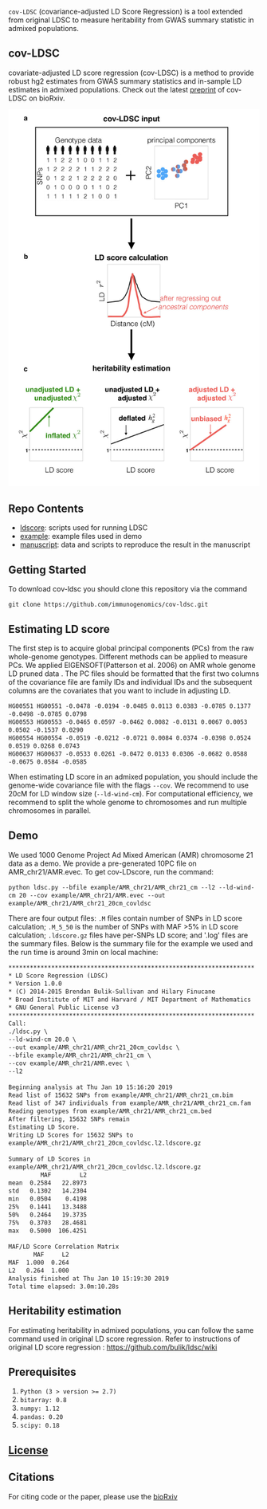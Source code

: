 `cov-LDSC` (covariance-adjusted LD Score Regression) is a tool extended from original LDSC to measure heritability from GWAS summary statistic in admixed populations.

## cov-LDSC
covariate-adjusted LD score regression (cov-LDSC) is a method to provide robust hg2 estimates from GWAS summary statistics and in-sample LD estimates in admixed populations. Check out the latest [preprint](https://www.biorxiv.org/content/early/2018/12/22/503144) of cov-LDSC on bioRxiv.

![ ](manuscript/figures/Figure1-covLDSC_overview.jpg)

## Repo Contents
- [ldscore](./ldscore): scripts used for running LDSC 
- [example](./example): example files used in demo 
- [manuscript](./manuscript): data and scripts to reproduce the result in the manuscript 

## Getting Started
To download cov-ldsc you should clone this repository via the command
```
git clone https://github.com/immunogenomics/cov-ldsc.git
```
## Estimating LD score
The first step is to acquire global principal components (PCs) from the raw whole-genome genotypes. Different methods can be applied to measure PCs. We applied EIGENSOFT(Patterson et al. 2006) on AMR whole genome LD pruned data .
The PC files should be formatted that the first two columns of the covariance file are family IDs and individual IDs and the subsequent columns are the covariates that you want to include in adjusting LD.

```
HG00551 HG00551 -0.0478 -0.0194 -0.0485 0.0113 0.0383 -0.0785 0.1377 -0.0498 -0.0785 0.0798
HG00553 HG00553 -0.0465 0.0597 -0.0462 0.0082 -0.0131 0.0067 0.0053 0.0502 -0.1537 0.0290
HG00554 HG00554 -0.0519 -0.0212 -0.0721 0.0084 0.0374 -0.0398 0.0524 0.0519 0.0268 0.0743
HG00637 HG00637 -0.0533 0.0261 -0.0472 0.0133 0.0306 -0.0682 0.0588 -0.0675 0.0584 -0.0585
```
When estimating LD score in an admixed population, you should include the genome-wide covariance file with the flags `--cov`. We recommend to use 20cM for LD window size (`--ld-wind-cm`).
For computational efficiency, we recommend to split the whole genome to chromosomes and run multiple chromosomes in parallel. 

## Demo 
We used 1000 Genome Project Ad Mixed American (AMR) chromosome 21 data as a demo. We provide a pre-generated 10PC file on AMR_chr21/AMR.evec. To get cov-LDscore, run the command: 
```
python ldsc.py --bfile example/AMR_chr21/AMR_chr21_cm --l2 --ld-wind-cm 20 --cov example/AMR_chr21/AMR.evec --out example/AMR_chr21/AMR_chr21_20cm_covldsc
```

There are four output files:
`.M` files contain number of SNPs in LD score calculation; `.M_5_50` is the number of SNPs with MAF >5% in LD score calculation; `.ldscore.gz` files have per-SNPs LD score; and '.log' files are the summary files. 
Below is the summary file for the example we used and the run time is around 3min on local machine: 
```
*********************************************************************
* LD Score Regression (LDSC)
* Version 1.0.0
* (C) 2014-2015 Brendan Bulik-Sullivan and Hilary Finucane
* Broad Institute of MIT and Harvard / MIT Department of Mathematics
* GNU General Public License v3
*********************************************************************
Call: 
./ldsc.py \
--ld-wind-cm 20.0 \
--out example/AMR_chr21/AMR_chr21_20cm_covldsc \
--bfile example/AMR_chr21/AMR_chr21_cm \
--cov example/AMR_chr21/AMR.evec \
--l2  

Beginning analysis at Thu Jan 10 15:16:20 2019
Read list of 15632 SNPs from example/AMR_chr21/AMR_chr21_cm.bim
Read list of 347 individuals from example/AMR_chr21/AMR_chr21_cm.fam
Reading genotypes from example/AMR_chr21/AMR_chr21_cm.bed
After filtering, 15632 SNPs remain
Estimating LD Score.
Writing LD Scores for 15632 SNPs to example/AMR_chr21/AMR_chr21_20cm_covldsc.l2.ldscore.gz

Summary of LD Scores in example/AMR_chr21/AMR_chr21_20cm_covldsc.l2.ldscore.gz
         MAF        L2
mean  0.2584   22.8973
std   0.1302   14.2304
min   0.0504    0.4198
25%   0.1441   13.3488
50%   0.2464   19.3735
75%   0.3703   28.4681
max   0.5000  106.4251

MAF/LD Score Correlation Matrix
       MAF     L2
MAF  1.000  0.264
L2   0.264  1.000
Analysis finished at Thu Jan 10 15:19:30 2019
Total time elapsed: 3.0m:10.28s
```

## Heritability estimation
For estimating heritability in admixed populations, you can follow the same command used in original LD score regression. Refer to instructions of original LD score regression : https://github.com/bulik/ldsc/wiki

## Prerequisites 
1. `Python (3 > version >= 2.7)`
2. `bitarray: 0.8` 
3. `numpy: 1.12` 
4. `pandas: 0.20` 
5. `scipy: 0.18` 

## [License](https://github.com/immunogenomics/cov-ldsc/blob/master/LICENSE)

## Citations 
For citing code or the paper, please use the [bioRxiv](https://www.biorxiv.org/content/early/2018/12/22/503144)


